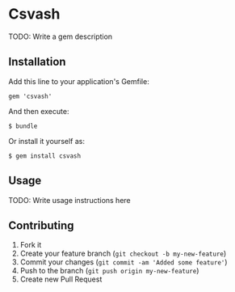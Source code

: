 # Csvash

TODO: Write a gem description

## Installation

Add this line to your application's Gemfile:

    gem 'csvash'

And then execute:

    $ bundle

Or install it yourself as:

    $ gem install csvash

## Usage

TODO: Write usage instructions here

## Contributing

1. Fork it
2. Create your feature branch (`git checkout -b my-new-feature`)
3. Commit your changes (`git commit -am 'Added some feature'`)
4. Push to the branch (`git push origin my-new-feature`)
5. Create new Pull Request
